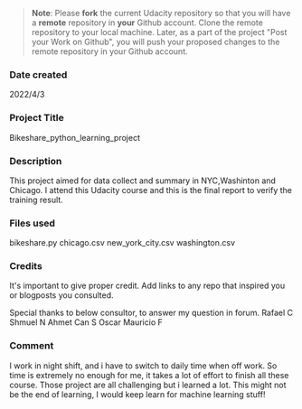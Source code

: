 >**Note**: Please **fork** the current Udacity repository so that you will have a **remote** repository in **your** Github account. Clone the remote repository to your local machine. Later, as a part of the project "Post your Work on Github", you will push your proposed changes to the remote repository in your Github account.

### Date created
2022/4/3

### Project Title
Bikeshare_python_learning_project

### Description
This project aimed for data collect and summary in NYC,Washinton and Chicago.
I attend this Udacity course and this is the final report to verify the training result.

### Files used
bikeshare.py
chicago.csv
new_york_city.csv
washington.csv

### Credits
It's important to give proper credit. Add links to any repo that inspired you or blogposts you consulted.

Special thanks to below consultor, to answer my question in forum.
Rafael C
Shmuel N
Ahmet Can S
Oscar Mauricio F

### Comment
I work in night shift, and i have to switch to daily time when off work.
So time is extremely no enough for me, it takes a lot of effort to finish all these course.
Those project are all challenging but i learned a lot.
This might not be the end of learning, I would keep learn for machine learning stuff!
